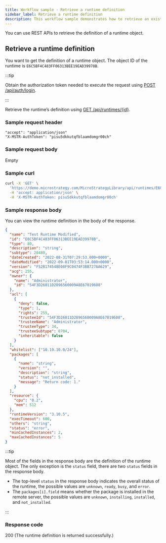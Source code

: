 ```yaml
---
title: Workflow sample - Retrieve a runtime definition
sidebar_label: Retrieve a runtime definition
description: This workflow sample demonstrates how to retrieve an existing runtime object through the REST API.
---
```


You can use REST APIs to retrieve the definition of a runtime object.

## Retrieve a runtime definition

You want to get the definition of a runtime object. The object ID of the runtime is `E6C5BF4C483FF06313BEE19EAD39978B`.

:::tip

Obtain the authorization token needed to execute the request using [POST /api/auth/login](https://demo.microstrategy.com/MicroStrategyLibrary/api-docs/index.html#/Authentication/postLogin).

:::

Retrieve the runtime’s definition using [GET /api/runtimes/{id}](https://demo.microstrategy.com/MicroStrategyLibrary/api-docs/index.html#/Runtimes/getScriptRuntime).

### Sample request header

```http
"accept": "application/json"
"X-MSTR-AuthToken": "pisu5dkkutqfblaamdomgr00ch"
```

### Sample request body

Empty

### Sample curl

```bash
curl -X 'GET' \
  'https://demo.microstrategy.com/MicroStrategyLibrary/api/runtimes/E6C5BF4C483FF06313BEE19EAD39978B' \
  -H 'accept: application/json' \
  -H 'X-MSTR-AuthToken: pisu5dkkutqfblaamdomgr00ch'
```

### Sample response body

You can view the runtime definition in the body of the response.

```json
{
  "name": "Test Runtime Modified",
  "id": "E6C5BF4C483FF06313BEE19EAD39978B",
  "type": 80,
  "description": "string",
  "subtype": 20480,
  "dateCreated": "2022-08-31T07:29:53.000+0000",
  "dateModified": "2022-09-01T03:53:14.000+0000",
  "version": "F52B174548E08F9C0474F3BB727AA629",
  "acg": 255,
  "owner": {
    "name": "Administrator",
    "id": "54F3D26011D2896560009A8E67019608"
  },
  "acl": [
    {
      "deny": false,
      "type": 1,
      "rights": 255,
      "trusteeId": "54F3D26011D2896560009A8E67019608",
      "trusteeName": "Administrator",
      "trusteeType": 34,
      "trusteeSubtype": 8704,
      "inheritable": false
    }
  ],
  "whitelist": ["10.10.10.0/24"],
  "packages": [
    {
      "name": "string",
      "version": "",
      "description": "string",
      "status": "not_installed",
      "message": "Return code: 1."
    }
  ],
  "resource": {
    "cpu": "0.2",
    "mem": 512
  },
  "runtimeVersion": "3.10.5",
  "execTimeout": 600,
  "others": "string",
  "status": "error",
  "minCachedInstances": 2,
  "maxCachedInstances": 5
}
```

:::tip

Most of the fields in the response body are the definition of the runtime object. The only exception is the `status` field, there are two `status` fields in the response body.

- The top-level `status` in the response body indicates the overall status of the runtime, the possible values are `unknown`, `ready`, `busy`, and `error`.
- The `packages[i].field` means whether the package is installed in the remote server, the possible values are `unknown`, `installing`, `installed`, and `not_installed`.

:::

### Response code

200 (The runtime definition is returned successfully.)
